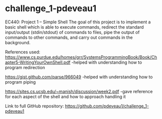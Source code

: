 # challenge_1-pdeveau1
EC440: Project 1 – Simple Shell
The goal of this project is to implement a basic shell which is able to execute commands, redirect the standard input/output (stdin/stdout) of commands to files, pipe the output of commands to other commands, and carry out commands in the background.

References used:
https://www.cs.purdue.edu/homes/grr/SystemsProgrammingBook/Book/Chapter5-WritingYourOwnShell.pdf
-helped with understanding how to program redirection

https://gist.github.com/parse/966049
-helped with understanding how to program piping

https://sites.cs.ucsb.edu/~manish/discussion/week2.pdf
-gave reference for each aspect of the shell and how to approach handling it


Link to full GitHub repository: https://github.com/pdeveau1/challenge_1-pdeveau1
